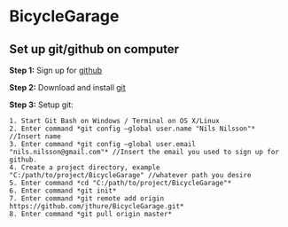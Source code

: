 BicycleGarage
=======

Set up git/github on computer
------------

**Step 1:** 
Sign up for [github](http://github.com)

**Step 2:**
Download and install [git](http://git-scm.com/downloads)

**Step 3:**
Setup git:

	1. Start Git Bash on Windows / Terminal on OS X/Linux
	2. Enter command *git config —global user.name "Nils Nilsson"* //Insert name
	3. Enter command *git config —global user.email "nils.nilsson@gmail.com"* //Insert the email you used to sign up for github.
	4. Create a project directory, example "C:/path/to/project/BicycleGarage" //whatever path you desire
	5. Enter command *cd "C:/path/to/project/BicycleGarage"*
	6. Enter command *git init*
	7. Enter command *git remote add origin https://github.com/jthure/BicycleGarage.git*
	8. Enter command *git pull origin master*